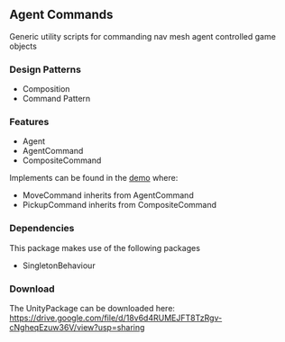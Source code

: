 ## Agent Commands

Generic utility scripts for commanding nav mesh agent controlled game objects

### Design Patterns

- Composition
- Command Pattern

### Features
- Agent
- AgentCommand
- CompositeCommand

Implements can be found in the [demo](https://github.com/Bvanderwolf/BWolfPackages/tree/master/Assets/BWolf/Examples/AgentCommands) where:
- MoveCommand inherits from AgentCommand
- PickupCommand inherits from CompositeCommand

### Dependencies

This package makes use of the following packages
- SingletonBehaviour

### Download
The UnityPackage can be downloaded here: https://drive.google.com/file/d/18v6d4RUMEJFT8TzRgv-cNgheqEzuw36V/view?usp=sharing

